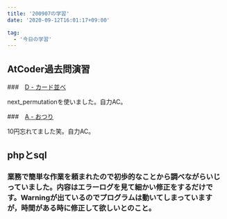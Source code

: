 ```yaml
---
title: '200907の学習'
date: '2020-09-12T16:01:17+09:00'

tag:
  - '今日の学習'
---
```


## AtCoder過去問演習

###　[D - カード並べ](https://atcoder.jp/contests/joi2010yo/tasks/joi2010yo_d)

next_permutationを使いました。自力AC。

###　[A - おつり](https://atcoder.jp/contests/joi2008yo/tasks/joi2008yo_a)

10円忘れてました笑。自力AC。

## phpとsql

### 業務で簡単な作業を頼まれたので初歩的なことから調べながらいじっていました。内容はエラーログを見て細かい修正をするだけです。Warningが出ているのでプログラムは動いてしまっていますが，時間がある時に修正して欲しいとのこと。
